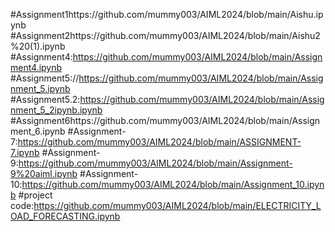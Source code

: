 #Assignment1https://github.com/mummy003/AIML2024/blob/main/Aishu.ipynb
#Assignment2https://github.com/mummy003/AIML2024/blob/main/Aishu2%20(1).ipynb
#Assignment4:https://github.com/mummy003/AIML2024/blob/main/Assignment4.ipynb
#Assignment5://https://github.com/mummy003/AIML2024/blob/main/Assignment_5.ipynb
#Assignment5.2:https://github.com/mummy003/AIML2024/blob/main/Assignment_5_2ipynb.ipynb
#Assignment6https://github.com/mummy003/AIML2024/blob/main/Assignment_6.ipynb
#Assignment-7:https://github.com/mummy003/AIML2024/blob/main/ASSIGNMENT-7.ipynb
#Assignment-9:https://github.com/mummy003/AIML2024/blob/main/Assignment-9%20aiml.ipynb
#Assignment-10:https://github.com/mummy003/AIML2024/blob/main/Assignment_10.ipynb
#project code:https://github.com/mummy003/AIML2024/blob/main/ELECTRICITY_LOAD_FORECASTING.ipynb
